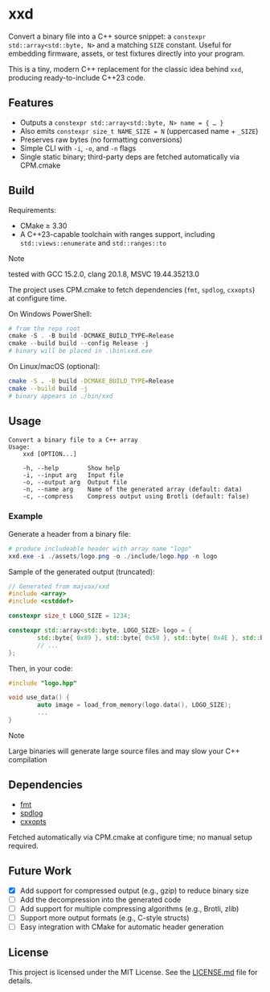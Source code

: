 # xxd

Convert a binary file into a C++ source snippet: a `constexpr std::array<std::byte, N>` and a matching `SIZE` constant. Useful for embedding firmware, assets, or test fixtures directly into your program.

This is a tiny, modern C++ replacement for the classic idea behind `xxd`, producing ready-to-include C++23 code.

## Features

- Outputs a `constexpr std::array<std::byte, N> name = { … }`
- Also emits `constexpr size_t NAME_SIZE = N` (uppercased name + `_SIZE`)
- Preserves raw bytes (no formatting conversions)
- Simple CLI with `-i`, `-o`, and `-n` flags
- Single static binary; third-party deps are fetched automatically via CPM.cmake

## Build

Requirements:

- CMake ≥ 3.30
- A C++23-capable toolchain with ranges support, including `std::views::enumerate` and `std::ranges::to`
  
> [!NOTE]
> tested with GCC 15.2.0, clang 20.1.8, MSVC 19.44.35213.0

The project uses CPM.cmake to fetch dependencies (`fmt`, `spdlog`, `cxxopts`) at configure time.

On Windows PowerShell:

```powershell
# from the repo root
cmake -S . -B build -DCMAKE_BUILD_TYPE=Release
cmake --build build --config Release -j
# binary will be placed in .\bin\xxd.exe
```

On Linux/macOS (optional):

```bash
cmake -S . -B build -DCMAKE_BUILD_TYPE=Release
cmake --build build -j
# binary appears in ./bin/xxd
```

## Usage

```text
Convert a binary file to a C++ array
Usage:
	xxd [OPTION...]

	-h, --help        Show help
	-i, --input arg   Input file
	-o, --output arg  Output file
	-n, --name arg    Name of the generated array (default: data)
    -c, --compress    Compress output using Brotli (default: false)
```

### Example

Generate a header from a binary file:

```powershell
# produce includeable header with array name "logo"
xxd.exe -i ./assets/logo.png -o ./include/logo.hpp -n logo
```

Sample of the generated output (truncated):

```cpp
// Generated from majvax/xxd
#include <array>
#include <cstddef>

constexpr size_t LOGO_SIZE = 1234;

constexpr std::array<std::byte, LOGO_SIZE> logo = {
		std::byte{ 0x89 }, std::byte{ 0x50 }, std::byte{ 0x4E }, std::byte{ 0x47 },
		// ...
};
```

Then, in your code:

```cpp
#include "logo.hpp"

void use_data() {
		auto image = load_from_memory(logo.data(), LOGO_SIZE);
        ...
}
```

> [!NOTE]
> Large binaries will generate large source files and may slow your C++ compilation

## Dependencies

- [fmt](https://github.com/fmtlib/fmt)
- [spdlog](https://github.com/gabime/spdlog)
- [cxxopts](https://github.com/jarro2783/cxxopts)

Fetched automatically via CPM.cmake at configure time; no manual setup required.


## Future Work
- [x] Add support for compressed output (e.g., gzip) to reduce binary size
- [ ] Add the decompression into the generated code
- [ ] Add support for multiple compressing algorithms (e.g., Brotli, zlib)
- [ ] Support more output formats (e.g., C-style structs)
- [ ] Easy integration with CMake for automatic header generation

## License

This project is licensed under the MIT License. See the [LICENSE.md](LICENSE.md) file for details.
